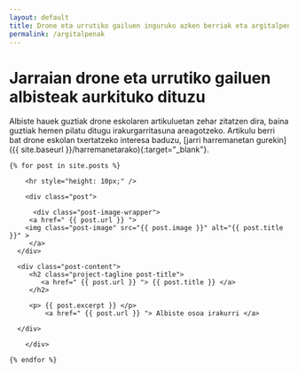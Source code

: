 ```yaml
---
layout: default
title: Drone eta urrutiko gailuen inguruko azken berriak eta argitalpenak
permalink: /argitalpenak
---
```


<h1 class="project-tagline">Jarraian drone eta urrutiko gailuen albisteak aurkituko dituzu </h1>

Albiste hauek guztiak drone eskolaren artikuluetan zehar zitatzen dira, baina guztiak hemen pilatu ditugu irakurgarritasuna areagotzeko.
Artikulu berri bat drone eskolan txertatzeko interesa baduzu, [jarri harremanetan gurekin]({{ site.baseurl }}/harremanetarako){:target="_blank"}.

<div class="posts-list">

    {% for post in site.posts %}

        <hr style="height: 10px;" />

    	<div class="post">

          <div class="post-image-wrapper">
	     <a href=" {{ post.url }} ">
		<img class="post-image" src="{{ post.image }}" alt="{{ post.title }}" >
	     </a>
	  </div>

	  <div class="post-content">
	     <h2 class="project-tagline post-title">
	    	<a href=" {{ post.url }} "> {{ post.title }} </a>
	     </h2>

	     <p> {{ post.excerpt }} </p>
             <a href=" {{ post.url }} "> Albiste osoa irakurri </a>

	  </div>

        </div>

    {% endfor %}

</div>